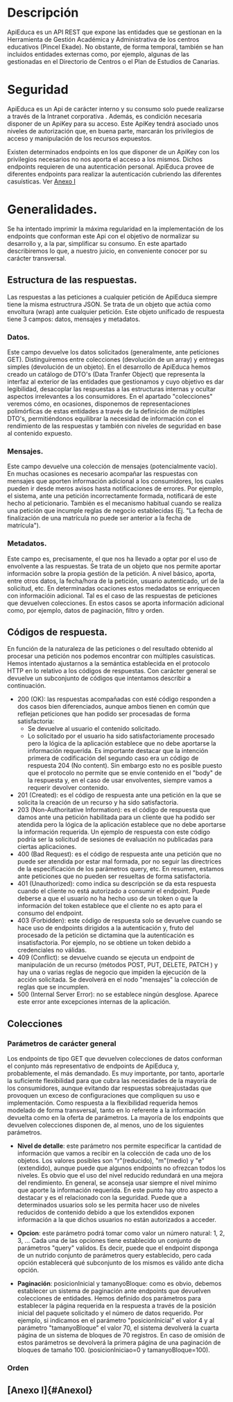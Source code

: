 # Descripción 
ApiEduca es un API REST que expone las entidades que se gestionan en la Herramienta de Gestión Académica y Administrativa de los centros educativos (Pincel Ekade). No obstante, de forma temporal, también se han incluidos entidades externas como, por ejemplo, algunas de las gestionadas en el Directorio de Centros o el Plan de Estudios de Canarias.

# Seguridad
ApiEduca es un Api de carácter interno y su consumo solo puede realizarse a través de la Intranet corporativa . Además, es condición necesaria disponer de un ApiKey para su acceso. Este ApiKey tendrá asociado unos niveles de autorización que, en buena parte, marcarán los privilegios de acceso y manipulación de los recursos expuestos.

Existen determinados endpoints en los que disponer de un ApiKey con los privilegios necesarios no nos aporta el acceso a los mismos. Dichos endpoints requieren de una autenticación personal. ApiEduca provee de diferentes endpoints para realizar la autenticación cubriendo las diferentes casuísticas. Ver [Anexo I](#AnexoI)


# Generalidades.
Se ha intentado imprimir la máxima regularidad en la implementación de los endpoints que conforman este Api con el objetivo de normalizar su desarrollo y, a la par, simplificar su consumo.  En este apartado describiremos lo que, a nuestro juicio, en conveniente conocer por su carácter transversal.


## Estructura de las respuestas.
Las respuestas a las peticiones a cualquier petición de ApiEduca siempre tiene la misma estructrura JSON. Se trata de un objeto que actúa como envoltura (wrap) ante cualquier petición. Este objeto unificado de respuesta tiene 3 campos: datos, mensajes y metadatos.

### Datos.
Este campo devuelve los datos solicitados (generalmente, ante peticiones GET). Distinguiremos entre colecciones (devolución de un array) y entregas simples (devolución de un objeto). En el desarrollo de ApiEduca hemos creado un catálogo de DTO's (Data Tranfer Object) que representa la interfaz al exterior de las entidades que gestionamos y cuyo objetivo es dar legibilidad, desacoplar las respuestas a las estructuras internas y ocultar aspectos irrelevantes a los consumidores.
En el apartado "colecciones" veremos cómo, en ocasiones, disponemos de representaciones polimórficas de estas entidades a través de la definición de múltiples DTO's, permitiéndonos equilibrar la necesidad de información con el rendimiento de las respuestas y también con niveles de seguridad en base al contenido expuesto.

### Mensajes.
Este campo devuelve una colección de mensajes (potencialmente vacío). En muchas ocasiones es necesario acompañar las respuestas con mensajes que aporten información adicional a los consumidores, los cuales pueden ir desde meros avisos hasta notificaciones de errores. Por ejemplo, el sistema, ante una petición incorrectamente formada, notificará de este hecho al peticionario. También es el mecanismo habitual cuando se realiza una petición que incumple reglas de negocio establecidas (Ej. "La fecha de finalización de una matrícula no puede ser anterior a la fecha de matrícula").

### Metadatos.
Este campo es, precisamente, el que nos ha llevado a optar por el uso de envolvente a las respuestas. Se trata de un objeto que nos permite aportar información sobre la propia gestión de la petición. A nivel básico, aporta, entre otros datos, la fecha/hora de la petición, usuario autenticado, url de la solicitud, etc. En determinadas ocaciones estos medadatos se enriquecen con informacióin adicional. Tal es el caso de las respuestas de peticiones que devuelven colecciones. En estos casos se aporta información adicional como, por ejemplo, datos de paginación, filtro y orden.

## Códigos de respuesta.
En función de la naturaleza de las peticiones o del resultado obtenido al procesar una petición nos podemos encontrar con múltiples casuísticas. Hemos intentado ajustarnos a la semántica establecida en el protocolo HTTP en lo relativo a los códigos de respuestas. Con carácter general se devuelve un subconjunto de códigos que intentamos describir a continuación.

- 200 (OK): las respuestas acompañadas con esté código responden a dos casos bien diferenciados, aunque ambos tienen en común que reflejan peticiones que han podido ser procesadas de forma satisfactoria:
    - Se devuelve al usuario el contenido solicitado.
    - Lo solicitado por el usuario ha sido satisfactoriamente procesado pero la lógica de la aplicación establece que no debe aportarse la información requerida.
Es importante destacar que la intención primera de codificación del segundo caso era un código de respuesta 204 (No content). Sin embargo esto no es posible puesto que el protocolo no permite que se envíe contenido en el "body" de la respuesta y, en el caso de usar envolventes, siempre vamos a requerir devolver contenido.
- 201 (Created): es el código de respuesta ante una petición en la que se solicita la creación de un recurso y ha sido satisfactoria.
- 203 (Non-Authoritative Information): es el código de respuesta que damos ante una petición habilitada para un cliente que ha podido ser atendida pero la lógica de la aplicación establece que no debe aportarse la información requerida. Un ejemplo de respuesta con este código podría ser la solicitud de sesiones de evaluación no publicadas para ciertas aplicaciones.
- 400 (Bad Request): es el código de respuesta ante una petición que no puede ser atendida por estar mal formada, por no seguir las directrices de la especificación de los parámetros query, etc. En resumen, estamos ante peticiones que no pueden ser resueltas de forma satisfactoria.
- 401 (Unauthorized): como indica su descripción se da esta respuesta cuando el cliente no está autorizado a consumir el endpoint. Puede deberse a que el usuario no ha hecho uso de un token o que la información del token establece que el cliente no es apto para el consumo del endpoint.
- 403 (Forbidden): este código de respuesta solo se devuelve cuando se hace uso de endpoints dirigidos a la autenticación y, fruto del procesado de la petición se dictamina que la autenticación es insatisfactoria. Por ejemplo, no se obtiene un token debido a credenciales no válidas.
- 409 (Conflict): se devuelve cuando se ejecuta un endpoint de manipulación de un recurso (métodos POST, PUT, DELETE, PATCH ) y hay una o varias reglas de negocio que impiden la ejecución de la acción solicitada. Se devolverá en el nodo "mensajes" la colección de reglas que se incumplen.
- 500 (Internal Server Error): no se establece ningún desglose. Aparece este error ante excepciones internas de la aplicación.

## Colecciones

### Parámetros de carácter general
Los endpoints de tipo GET que devuelven colecciones de datos conforman el conjunto más representativo de endpoints de ApiEduca y, probablemente, el más demandado. Es muy importante, por tanto, aportarle la suficiente flexibilidad para que cubra las necesidades de la mayoría de los consumidores, aunque evitando dar respuestas sobreajustadas que provoquen un exceso de configuraciones que compliquen su uso e implementación. Como respuesta a la flexibilidad requerida hemos modelado de forma transversal, tanto en lo referente a la información devuelta como en la oferta de parámetros. La mayoría de los endpoints que devuelven colecciones disponen de, al menos, uno de los siguientes parámetros.

- **Nivel de detalle**: este parámetro nos permite especificar la cantidad de información que vamos a recibir en la colección de cada uno de los objetos. Los valores posibles son "r"(reducido), "m"(medio) y "e"(extendido), aunque puede que algunos endpoints no ofrezcan todos los niveles. Es obvio que el uso del nivel reducido redundará en una mejora del rendimiento. En general, se aconseja usar siempre el nivel mínimo que aporte la información requerida.
En este punto hay otro aspecto a destacar y es el relacionado con la seguridad. Puede que a determinados usuarios solo se les permita hacer uso de niveles reducidos de contenido debido a que los extendidos exponen información a la que dichos usuarios no están autorizados a acceder.

- <b>Opcion</b>:  este parámetro podrá tomar como valor un número natural: 1, 2, 3, ... Cada una de las opciones tiene establecido un conjunto de parámetros "query" validos. Es decir, puede que el endpoint disponga de un nutrido conjunto de parámetros query establecido, pero cada opción establecerá qué subconjunto de los mismos es válido ante dicha opción.

- <b>Paginación</b>: posicionInicial y tamanyoBloque: como es obvio, debemos establecer un sistema de paginación ante endpoints que devuelven colecciones de entidades. Hemos definido dos parámetros para establecer la página requerida en la respuesta a través de la posición inicial del paquete solicitado y el número de datos requerido. Por ejemplo, si indicamos en el parámetro "posicionInicial" el valor 4 y al parámetro "tamanyoBloque" el valor 70, el sistema devolverá la cuarta página de un sistema de bloques de 70 registros.
En caso de omisión de estos parámetros se devolverá la primera página de una paginación de bloques de tamaño 100. (posicionIniciao=0 y tamanyoBloque=100).


### Orden <pendiente>

## [Anexo I]{#AnexoI} 
